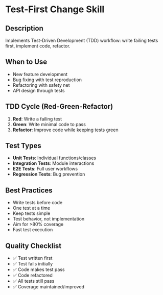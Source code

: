 # Test-First Change Skill

## Description
Implements Test-Driven Development (TDD) workflow: write failing tests first, implement code, refactor.

## When to Use
- New feature development
- Bug fixing with test reproduction
- Refactoring with safety net
- API design through tests

## TDD Cycle (Red-Green-Refactor)
1. **Red**: Write a failing test
2. **Green**: Write minimal code to pass
3. **Refactor**: Improve code while keeping tests green

## Test Types
- **Unit Tests**: Individual functions/classes
- **Integration Tests**: Module interactions
- **E2E Tests**: Full user workflows
- **Regression Tests**: Bug prevention

## Best Practices
- Write tests before code
- One test at a time
- Keep tests simple
- Test behavior, not implementation
- Aim for >80% coverage
- Fast test execution

## Quality Checklist
- ✅ Test written first
- ✅ Test fails initially
- ✅ Code makes test pass
- ✅ Code refactored
- ✅ All tests still pass
- ✅ Coverage maintained/improved
